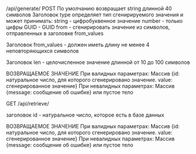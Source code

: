 /api/generate/ POST
По умолчанию возвращает string длинной 40 символов
Заголовок type определяет тип сгенирируемого значения и может принимать:
string - цифробуквенное значение
number - только цифры
GUID - GUID
from - сгенирировать значение из символов, отправленных в заголовке from_values

Заголовок from_values - должен иметь длину не менее 4 неповторяющихся символов

Заголовок len - целочисленное значение длинной от 10 до 100 символов

ВОЗВРАЩАЕМОЕ ЗНАЧЕНИЕ
При валидных параметрах:
Массив {id: натуральное число, для которого сгенерировано значение. value: сгенерированное значение}
При невалидных параметрах:
Массив {message: сообщение об ошибке} или пустое тело

GET /api/retrieve/

заголовок id - натуральное число, которое есть в базе данных

ВОЗВРАЩАЕМОЕ ЗНАЧЕНИЕ
При валидных параметрах:
Массив {id: натуральное число, для которого сгенерировано значение. value: сгенерированное значение}
При невалидных параметрах:
Массив {message: сообщение об ошибке} или пустое тело